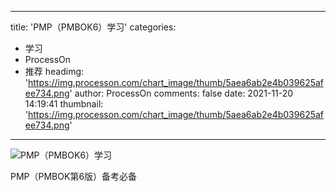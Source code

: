 
---
title: 'PMP（PMBOK6）学习'
categories: 
 - 学习
 - ProcessOn
 - 推荐
headimg: 'https://img.processon.com/chart_image/thumb/5aea6ab2e4b039625afee734.png'
author: ProcessOn
comments: false
date: 2021-11-20 14:19:41
thumbnail: 'https://img.processon.com/chart_image/thumb/5aea6ab2e4b039625afee734.png'
---

<div>   
<img class="thumb" alt="PMP（PMBOK6）学习" src="https://img.processon.com/chart_image/thumb/5aea6ab2e4b039625afee734.png" referrerpolicy="no-referrer">
<p>PMP（PMBOK第6版）备考必备</p>  
</div>
            